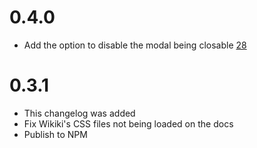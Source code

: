 # 0.4.0
+ Add the option to disable the modal being closable [28](https://github.com/VizuaaLOG/BulmaJS/pull/28)

# 0.3.1
+ This changelog was added
+ Fix Wikiki's CSS files not being loaded on the docs
+ Publish to NPM
